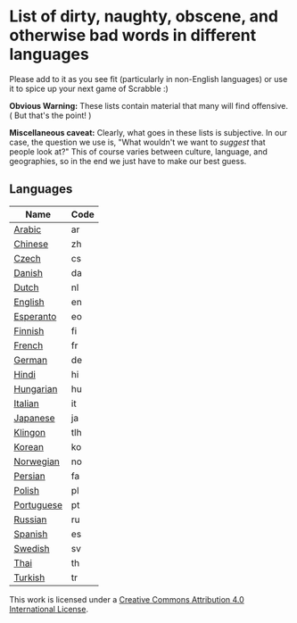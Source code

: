 # List of dirty, naughty, obscene, and otherwise bad words in different languages #

Please add to it as you see fit (particularly in non-English languages) or use it to spice up your next game of Scrabble :)

**Obvious Warning:** These lists contain material that many will find offensive.  ( But that's the point! )

**Miscellaneous caveat:** Clearly, what goes in these lists is subjective.  In our case, the question we use is, "What wouldn't we want to *suggest* that people look at?"  This of course varies between culture, language, and geographies, so in the end we just have to make our best guess.

## Languages

| Name             | Code |
| ---------------- | ---- |
| [Arabic](languages/ar)     | ar   |
| [Chinese](languages/zh)    | zh   |
| [Czech](languages/cs)      | cs   |
| [Danish](languages/da)     | da   |
| [Dutch](languages/nl)      | nl   |
| [English](languages/en)    | en   |
| [Esperanto](languages/eo)  | eo   |
| [Finnish](languages/fi)    | fi   |
| [French](languages/fr)     | fr   |
| [German](languages/de)     | de   |
| [Hindi](languages/hi)      | hi   |
| [Hungarian](languages/hu)  | hu   |
| [Italian](languages/it)    | it   |
| [Japanese](languages/ja)   | ja   |
| [Klingon](languages/tlh)   | tlh  |
| [Korean](languages/ko)     | ko   |
| [Norwegian](languages/no)  | no   |
| [Persian](languages/fa)    | fa   |
| [Polish](languages/pl)     | pl   |
| [Portuguese](languages/pt) | pt   |
| [Russian](languages/ru)    | ru   |
| [Spanish](languages/es)    | es   |
| [Swedish](languages/sv)    | sv   |
| [Thai](languages/th)       | th   |
| [Turkish](languages/tr)    | tr   |


This work is licensed under a [Creative Commons Attribution 4.0 International License](http://creativecommons.org/licenses/by/4.0/).
